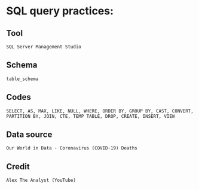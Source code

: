 # SQL query practices:
## Tool
    SQL Server Management Studio 
## Schema
    table_schema
## Codes
    SELECT, AS, MAX, LIKE, NULL, WHERE, ORDER BY, GROUP BY, CAST, CONVERT, 
    PARTITION BY, JOIN, CTE, TEMP TABLE, DROP, CREATE, INSERT, VIEW
## Data source
    Our World in Data - Coronavirus (COVID-19) Deaths
## Credit
    Alex The Analyst (YouTube)
